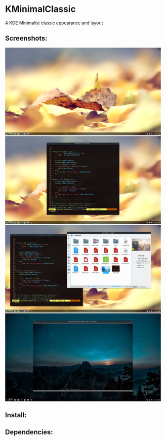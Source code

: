 # KMinimalClassic
A KDE Minimalist classic appearance and layout

## Screenshots:
![Screenshot 1](./screenshots/Screenshot_20190120_214335.png)
![Screenshot 1](./screenshots/Screenshot_20190120_214500.png)
![Screenshot 1](./screenshots/Screenshot_20190120_214551.png)
![Screenshot 1](./screenshots/Screenshot_20190120_214709.png)

## Install:

## Dependencies:

